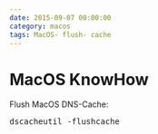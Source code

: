 ```yaml
--- 
date: 2015-09-07 00:00:00
category: macos
tags: MacOS- flush- cache
---
```

# MacOS KnowHow

Flush MacOS DNS-Cache:
    <pre>dscacheutil -flushcache</pre>

